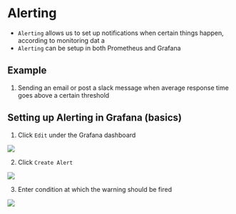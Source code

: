 # Alerting

- `Alerting` allows us to set up notifications when certain things happen, according to monitoring dat a
- `Alerting` can be setup in both Prometheus and Grafana

## Example

1. Sending an email or post a slack message when average response time goes above a certain threshold


## Setting up Alerting in Grafana (basics)

1. Click `Edit` under the Grafana dashboard

<img src="https://user-images.githubusercontent.com/6856382/226143112-622bd05f-ffb3-4fc6-acc0-48f15b466128.png">

2. Click `Create Alert`

<img src="https://user-images.githubusercontent.com/6856382/226144412-6825195f-0d80-4c3b-a3e0-d34de134829a.png">


3. Enter condition at which the warning should be fired

<img src="https://user-images.githubusercontent.com/6856382/226144447-6c1fa41f-29fe-4b10-adfc-28d234bd853d.png">